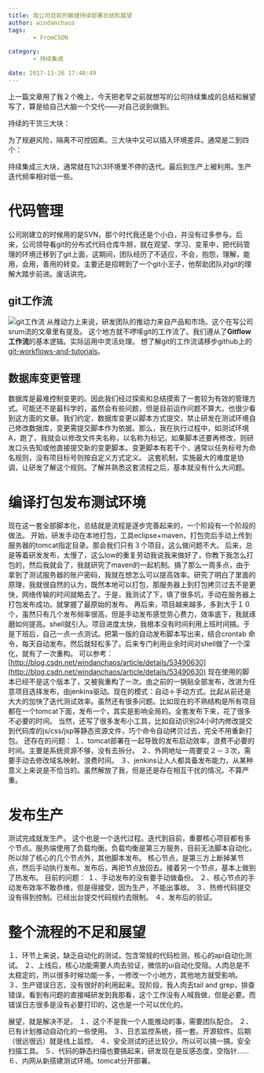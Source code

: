 ```yaml
---
title: 我公司目前的敏捷持续部署总结和展望
author: windanchaos
tags: 
       - FromCSDN

category: 
       - 持续集成

date: 2017-11-26 17:40:49
---
```

上一篇文章用了我２个晚上，今天把老早之前就想写的公司持续集成的总结和展望写了，算是给自己大脑一个交代——对自己说到做到。

持续的干货三大块：

为了规避风险，隔离不可控因素。三大块中又可以插入环境差异。通常是二到四个：

持续集成三大块，通常就在1\2\3环境里不停的迭代。最后到生产上被利用。生产迭代频率相对低一些。

# 代码管理

公司刚建立的时候用的是SVN，那个时代我还是个小白，并没有过多参与。后来，公司领导看git的分布式代码仓库牛掰，就在观望、学习、变革中，把代码管理的环境迁移到了git上面，这期间，团队经历了不适应，不会，抱怨，理解，能用，会用，善用的转变。主要还是招聘到了一个git小王子，他帮助团队对git的理解大踏步前进。废话讲完。

## git工作流

![git工作流](/images/sercontent.com-quickhack-translations-master-git-workflows-and-tutorials-images-git-workflow-release-cycle-4maintenance-.png)
从推动力上来说，研发团队的推动力来自产品和市场。这个在写公司srum流的文章里有提及。
这个地方就不啰嗦git的工作流了。我们遵从了**Gitflow工作流**的基本逻辑。实际运用中灵活处理。
想了解git的工作流请移步github上的[git-workflows-and-tutorials](https://github.com/mjrao/git-workflows-and-tutorials)。

## 数据库变更管理

数据库是最难控制变更的。因此我们经过探索和总结摸索了一套较为有效的管理方式。可能还不是最科学的，虽然会有些问题，但是目前运作问题不算大。也很少看到这方面的文章。我们约定，数据库变更以脚本方式提交，禁止研发在测试环境自己修改数据库，变更需提交脚本作为依据。那么，我在执行过程中，如测试环境A，跑了，我就会以修改文件夹名称，以名称为标记。如果脚本还要再修改，则研发口头告知或他直接提交新的变更脚本。变更脚本有若干个，通常以任务标号为命名规则，没有项目标号则按自定义方式定义。
这套机制，实施最大的难度是协调，让研发了解这个规则。了解并熟悉这套流程之后，基本就没有什么大问题。

# 编译打包发布测试环境

现在这一套全部脚本化，总结就是流程是逐步完善起来的，一个阶段有一个阶段的做法。
开始，研发手动在本地打包，工具eclipse+maven，打包完后手动上传到服务器的tomcat指定目录。那会我们只有３个项目，这么做问题不大。
后来，总是等着研发发布，太慢了，这么low的重复劳动我说我来做好了，你教下我怎么打包的，然后我就会了，我就研究了maven的一起机制。搞了那么一周多点，由于拿到了测试服务器的账户密码，我就在想怎么可以提高效率。研究了明白了里面的原理，我就很自然的认为，既然本地可以打包，那服务器上到打包拷贝过去不是更快，网络传输的时间就略去了。于是，我测试了下，填了很多坑，手动在服务器上打包发布成功。就掌握了最原始的发布。
再后来，项目越来越多，多到大于１０个，虽然只有几个发布频率很高，但是手动发布感觉劳心费力，效率底下，我就琢磨如何提高。shell就引入。项目进度太快，我根本没有时间利用上班时间搞，于是下班后，自己一点一点测试。把第一版的自动发布脚本写出来，结合crontab 命令，每天自动发布。然后就轻松多了。后来专门利用业余时间对shell做了一个深化，就有了一次重构。
可以参考：[http://blog.csdn.net/windanchaos/article/details/53490630](http://blog.csdn.net/windanchaos/article/details/53490630)
现在使用的脚本已经不是这个版本了，又被我重构了一次。由之前的一锅贴全部发布，改进为任意项目选择发布，由jenkins驱动。现在的模式：自动＋手动方式。比起从前还是大大的加快了迭代测试效率。虽然还有很多问题。比如现在的不熟结构是所有项目都在一个tomcat下面，发布一个，其实是影响全局的。全套发布下来，花了很多不必要的时间。
当然，还写了很多发布小工具，比如自动识别24小时内修改提交到代码库的js/css/jsp等静态资源文件，巧个命令自动拷贝过去，完全不用重新打包。
还存在的问题：
１、tomcat部署在一起导致的发布启动效率，浪费不必要的时间。主要是系统资源不够，没有去拆分。
２、外网地址一周要变２－３次，需要手动去修改域名映射。浪费时间。
３、jenkins让人人都具备发布能力，从某种意义上来说是不恰当的。虽然解放了我，但是还是存在相互干扰的情况。不算严重。

# 发布生产

测试完成就发生产。
这个也是一个迭代过程。迭代到目前，重要核心项目都有多个节点。服务端使用了负载均衡。负载均衡是第三方服务，目前无法脚本自动化，所以除了核心的几个节点外，其他脚本发布。
核心节点，是第三方上断掉某节点，然后手动执行发布。发布后，再把节点放回去。接着另一个节点，基本上做到了热发布。
目前的问题：
１、手动发布的没有要手动做备份。
２、核心节点的手动发布效率不敢恭维，但是得接受，因为生产，不能出事故。
３、热修代码提交没有得到控制。已经出台提交代码规约去限制。
４、发布后的验证。

# 整个流程的不足和展望

１、环节上来说，缺乏自动化的测试，包含常规的代码检测，核心的api自动化测试。
２、上线后，核心功能需要人肉去验证，微信的ui自动化受阻。人肉总是不太稳定的，所以很多时候功能一多，一修改一个小地方，其他地方就受影响。
３、生产错误日志，没有很好的利用起来。现阶段，我人肉去tail and grep，排查错误，看到有问题的直接喊研发到我那看，这个工作没有人喊我做，但是必要。而错误日志很多是没有必要打印的，这也是一个可以优化的。

展望，就是解决不足。
１、这个不是我一个人能推动的事，需要团队配合。
２、已有计划推动自动化的一些使用。
３、日志监控系统，搭一套。开源软件。后期（很远很远）就是线上监控。
４、安全测试的还比较少。所以可以搞一搞，安全扫描工具。
５、代码的静态扫描也要搞起来，研发现在是反感态度，空指针……
６、内网从新搭建测试环境。tomcat分开部署。